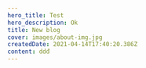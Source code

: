 ```yaml
---
hero_title: Test
hero_description: Ok
title: New blog
cover: images/about-img.jpg
createdDate: 2021-04-14T17:40:20.386Z
content: ddđ
---
```

